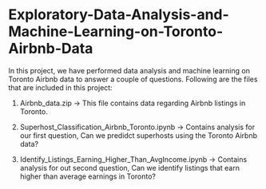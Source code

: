 # Exploratory-Data-Analysis-and-Machine-Learning-on-Toronto-Airbnb-Data

In this project, we have performed data analysis and machine learning on Toronto Airbnb data to answer a couple of questions. Following are the files that are included in this project:

1. Airbnb_data.zip -> This file contains data regarding Airbnb listings in Toronto.

2. Superhost_Classification_Airbnb_Toronto.ipynb -> Contains analysis for our first question, Can we predidct superhosts using the Toronto Airbnb data?

3. Identify_Listings_Earning_Higher_Than_AvgIncome.ipynb -> Contains analysis for out second question, Can we identify listings that earn higher than average earnings in Toronto?
